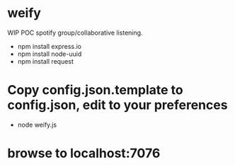 weify
=======

WIP POC spotify group/collaborative listening.

  * npm install express.io
  * npm install node-uuid
  * npm install request
  
  # Copy config.json.template to config.json, edit to your preferences

  * node weify.js
  
  # browse to localhost:7076
  
